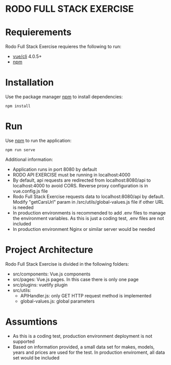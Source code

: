 # RODO FULL STACK EXERCISE

# Requierements

Rodo Full Stack Exercise requieres the following to run: 

* [vue/cli](https://cli.vuejs.org/) 4.0.5+
* [npm](https://www.npmjs.com/)

# Installation

Use the package manager [npm](https://www.npmjs.com/) to install dependencies:

```
npm install
```

# Run

Use [npm](https://www.npmjs.com/) to run the application: 

```
npm run serve
```

Additional information:

* Application runs in port 8080 by default
* RODO API EXERCISE must be running in localhost:4000 
* By default, api requests are redirected from localhost:8080/api to localhost:4000 to avoid CORS. Reverse proxy configuration is in vue.config.js file
* Rodo Full Stack Exercise requests data to localhost:8080/api by default. Modify "getCarsUrl" param in /src/utils/global-values.js file if other URL is needed 
* In production environments is recommended to add .env files to manage the environment variables. As this is just a coding test, .env files are not included
* In production environment Nginx or similar server would be needed

# Project Architecture

Rodo Full Stack Exercise is divided in the following folders: 
* src/components: Vue.js components
* src/pages: Vue.js pages. In this case there is only one page
* src/plugins: vuetify plugin
* src/utils:
  * APIHandler.js: only GET HTTP request method is implemented
  * global-values.js: global parameters

# Assumtions

* As this is a coding test, production environment deployment is not supported
* Based on information provided, a small data set for makes, models, years and prices are used for the test. In production enviroment, all data set would be included